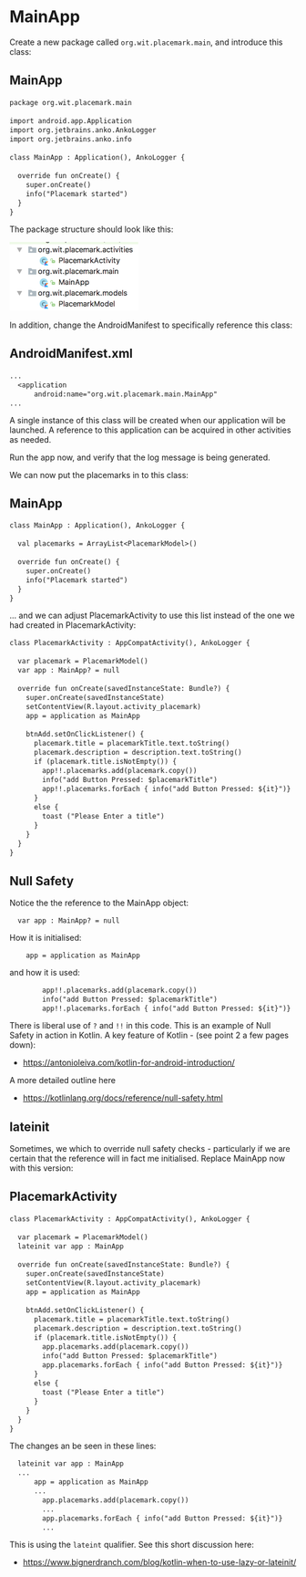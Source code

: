 # MainApp

Create a new package called `org.wit.placemark.main`, and introduce this class:

## MainApp

~~~
package org.wit.placemark.main

import android.app.Application
import org.jetbrains.anko.AnkoLogger
import org.jetbrains.anko.info

class MainApp : Application(), AnkoLogger {

  override fun onCreate() {
    super.onCreate()
    info("Placemark started")
  }
}
~~~

The package structure should look like this:

![](img/01.png)

In addition, change the AndroidManifest to specifically reference this class:

## AndroidManifest.xml

~~~
...
  <application
      android:name="org.wit.placemark.main.MainApp"
...
~~~

A single instance of this class will be created when our application will be launched. A reference to this application can be acquired in other activities as needed.

Run the app now, and verify that the log message is being generated.

We can now put the placemarks in to this class:

## MainApp

~~~
class MainApp : Application(), AnkoLogger {

  val placemarks = ArrayList<PlacemarkModel>()

  override fun onCreate() {
    super.onCreate()
    info("Placemark started")
  }
}
~~~

... and we can adjust PlacemarkActivity to use this list instead of the one we had created in PlacemarkActivity:

~~~
class PlacemarkActivity : AppCompatActivity(), AnkoLogger {

  var placemark = PlacemarkModel()
  var app : MainApp? = null

  override fun onCreate(savedInstanceState: Bundle?) {
    super.onCreate(savedInstanceState)
    setContentView(R.layout.activity_placemark)
    app = application as MainApp

    btnAdd.setOnClickListener() {
      placemark.title = placemarkTitle.text.toString()
      placemark.description = description.text.toString()
      if (placemark.title.isNotEmpty()) {
        app!!.placemarks.add(placemark.copy())
        info("add Button Pressed: $placemarkTitle")
        app!!.placemarks.forEach { info("add Button Pressed: ${it}")}
      }
      else {
        toast ("Please Enter a title")
      }
    }
  }
}
~~~

##  Null Safety

Notice the the reference to the MainApp object:

~~~
  var app : MainApp? = null
~~~

How it is initialised:

~~~
    app = application as MainApp
~~~

and how it is used:

~~~
        app!!.placemarks.add(placemark.copy())
        info("add Button Pressed: $placemarkTitle")
        app!!.placemarks.forEach { info("add Button Pressed: ${it}")}
~~~

There is liberal use of `?` and `!!` in this code. This is an example of Null Safety in action in Kotlin. A key feature of Kotlin - (see point 2 a few pages down):

- <https://antonioleiva.com/kotlin-for-android-introduction/>

A more detailed outline here 

- <https://kotlinlang.org/docs/reference/null-safety.html>

## lateinit

Sometimes, we which to override null safety checks - particularly if we are certain that the reference will in fact me initialised. Replace MainApp now with this version:

## PlacemarkActivity

~~~
class PlacemarkActivity : AppCompatActivity(), AnkoLogger {

  var placemark = PlacemarkModel()
  lateinit var app : MainApp

  override fun onCreate(savedInstanceState: Bundle?) {
    super.onCreate(savedInstanceState)
    setContentView(R.layout.activity_placemark)
    app = application as MainApp

    btnAdd.setOnClickListener() {
      placemark.title = placemarkTitle.text.toString()
      placemark.description = description.text.toString()
      if (placemark.title.isNotEmpty()) {
        app.placemarks.add(placemark.copy())
        info("add Button Pressed: $placemarkTitle")
        app.placemarks.forEach { info("add Button Pressed: ${it}")}
      }
      else {
        toast ("Please Enter a title")
      }
    }
  }
}
~~~

The changes an be seen in these lines:

~~~
  lateinit var app : MainApp
  ...
      app = application as MainApp
      ... 
        app.placemarks.add(placemark.copy())
        ...
        app.placemarks.forEach { info("add Button Pressed: ${it}")}
        ...
~~~

This is using the `lateint` qualifier. See this short discussion here:

- <https://www.bignerdranch.com/blog/kotlin-when-to-use-lazy-or-lateinit/>





